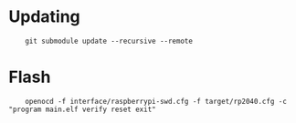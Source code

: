 Updating
========
        git submodule update --recursive --remote

Flash
=====

        openocd -f interface/raspberrypi-swd.cfg -f target/rp2040.cfg -c "program main.elf verify reset exit"
